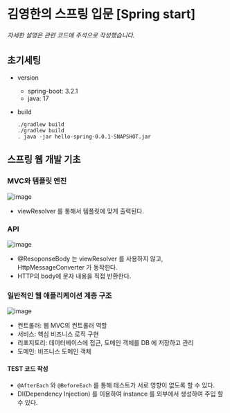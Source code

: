 # 김영한의 스프링 입문 [Spring start]
###### 자세한 설명은 관련 코드에 주석으로 작성했습니다.
## 초기세팅
* version
  * spring-boot: 3.2.1
  * java: 17
    
* build
  ```
  ./gradlew build
  ./gradlew build
  . java -jar hello-spring-0.0.1-SNAPSHOT.jar
  ```

## 스프링 웹 개발 기초
### MVC와 템플릿 엔진
![image](https://github.com/hgggny/spring-start/assets/97075204/ea95f2dc-00a3-40fc-b44f-4eebdc9ddceb)
* viewResolver 를 통해서 템플릿에 맞게 출력된다. 

### API
![image](https://github.com/hgggny/spring-start/assets/97075204/848a3ab2-95c6-4de8-968d-042a30130a7f)
* @ResoponseBody 는 viewResolver 를 사용하지 않고, HttpMessageConverter 가 동작한다.
* HTTP의 body에 문자 내용을 직접 반환한다.
  
### 일반적인 웹 애플리케이션 계층 구조
![image](https://github.com/hgggny/spring-start/assets/97075204/c292b0ed-f32b-403a-a567-69ea7ff7ba8e)
* 컨트롤러: 웹 MVC의 컨트롤러 역할
* 서비스: 핵심 비즈니스 로직 구현
* 리포지토리: 데이터베이스에 접근, 도메인 객체를 DB 에 저장하고 관리
* 도메인: 비즈니스 도메인 객체

#### TEST 코드 작성
* `@AfterEach` 와 `@BeforeEach` 를 통해 테스트가 서로 영향이 없도록 할 수 있다.
* DI(Dependency Injection) 를 이용하여 instance 를 외부에서 생성하여 주입 할 수 있다. 
